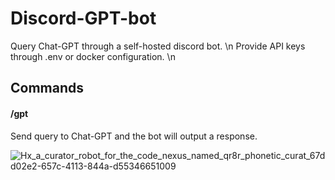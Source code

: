 # Discord-GPT-bot

Query Chat-GPT through a self-hosted discord bot. \n
Provide API keys through .env or docker configuration. \n


## Commands
#### /gpt
Send query to Chat-GPT and the bot will output a response.

![Hx_a_curator_robot_for_the_code_nexus_named_qr8r_phonetic_curat_67dd02e2-657c-4113-844a-d55346651009](https://github.com/Hayden-Johnston/Discord-GPT-bot/assets/103093070/3b1e1aec-d582-4757-9e72-edda21cba46e)
